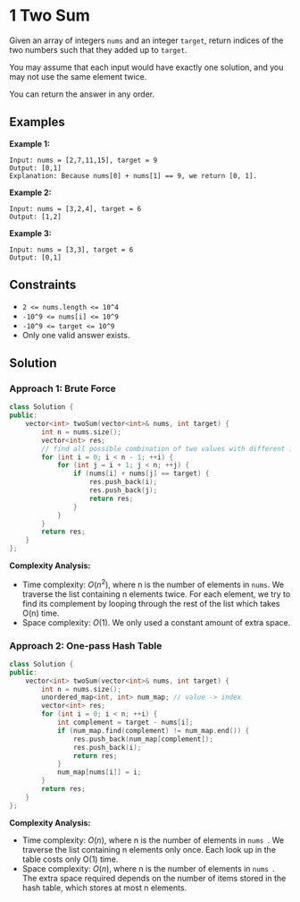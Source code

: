 # 1 Two Sum
Given an array of integers `nums` and an integer `target`, return indices of the two numbers such that they added up to `target`.

You may assume that each input would have exactly one solution, and you may not use the same element twice.

You can return the answer in any order.

## Examples

**Example 1:**
```
Input: nums = [2,7,11,15], target = 9
Output: [0,1]
Explanation: Because nums[0] + nums[1] == 9, we return [0, 1].
``` 

**Example 2:**
```
Input: nums = [3,2,4], target = 6
Output: [1,2]
```
**Example 3:**
```
Input: nums = [3,3], target = 6
Output: [0,1]
```
## Constraints
- `2 <= nums.length <= 10^4`
- `-10^9 <= nums[i] <= 10^9`
- `-10^9 <= target <= 10^9`
- Only one valid answer exists.

## Solution

### Approach 1: Brute Force
```c++
class Solution {
public:
    vector<int> twoSum(vector<int>& nums, int target) {
        int n = nums.size();
        vector<int> res;
        // find all possible combination of two values with different index in nums
        for (int i = 0; i < n - 1; ++i) {
            for (int j = i + 1; j < n; ++j) {
                if (nums[i] + nums[j] == target) {
                    res.push_back(i);
                    res.push_back(j);
                    return res;
                }
            }
        }
        return res;
    }
};
```
**Complexity Analysis:**
- Time complexity: $O(n^2)$, where n is the number of elements in `nums`. We traverse the list containing n elements twice. For each element, we try to find its complement by looping through the rest of the list which takes O(n) time.
- Space complexity: $O(1)$. We only used a constant amount of extra space.

### Approach 2: One-pass Hash Table
```c++
class Solution {
public:
    vector<int> twoSum(vector<int>& nums, int target) {
        int n = nums.size();
        unordered_map<int, int> num_map; // value -> index
        vector<int> res;
        for (int i = 0; i < n; ++i) {
            int complement = target - nums[i];
            if (num_map.find(complement) != num_map.end()) {
                res.push_back(num_map[complement]);
                res.push_back(i);
                return res;
            }
            num_map[nums[i]] = i;
        }
        return res;
    }
};
```
**Complexity Analysis:**
- Time complexity: $O(n)$, where n is the number of elements in `nums
`. We traverse the list containing n elements only once. Each look up in the table costs only O(1) time.
- Space complexity: $O(n)$, where n is the number of elements in `nums
`. The extra space required depends on the number of items stored in the hash table, which stores at most n elements.